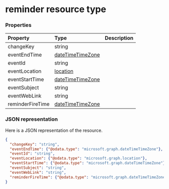 # reminder resource type




### Properties
| Property	   | Type	|Description|
|:---------------|:--------|:----------|
|changeKey|string||
|eventEndTime|[dateTimeTimeZone](datetimetimezone.md)||
|eventId|string||
|eventLocation|[location](location.md)||
|eventStartTime|[dateTimeTimeZone](datetimetimezone.md)||
|eventSubject|string||
|eventWebLink|string||
|reminderFireTime|[dateTimeTimeZone](datetimetimezone.md)||

### JSON representation

Here is a JSON representation of the resource.

<!-- {
  "blockType": "resource",
  "optionalProperties": [

  ],
  "@odata.type": "microsoft.graph.reminder"
}-->

```json
{
  "changeKey": "string",
  "eventEndTime": {"@odata.type": "microsoft.graph.dateTimeTimeZone"},
  "eventId": "string",
  "eventLocation": {"@odata.type": "microsoft.graph.location"},
  "eventStartTime": {"@odata.type": "microsoft.graph.dateTimeTimeZone"},
  "eventSubject": "string",
  "eventWebLink": "string",
  "reminderFireTime": {"@odata.type": "microsoft.graph.dateTimeTimeZone"}
}

```

<!-- uuid: 8fcb5dbc-d5aa-4681-8e31-b001d5168d79
2015-10-25 14:57:30 UTC -->
<!-- {
  "type": "#page.annotation",
  "description": "reminder resource",
  "keywords": "",
  "section": "documentation",
  "tocPath": ""
}-->